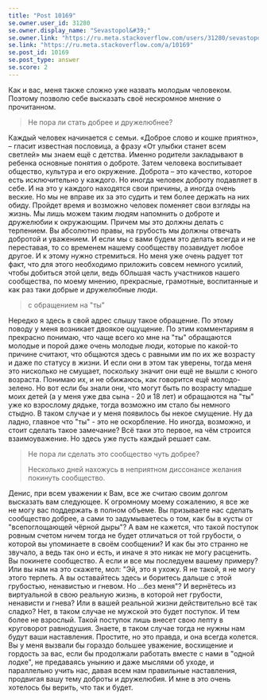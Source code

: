 ```yaml
---
title: "Post 10169"
se.owner.user_id: 31280
se.owner.display_name: "Sevastopol&#39;"
se.owner.link: "https://ru.meta.stackoverflow.com/users/31280/sevastopol"
se.link: "https://ru.meta.stackoverflow.com/a/10169"
se.post_id: 10169
se.post_type: answer
se.score: 2
---
```

<p>Как и вас, меня также сложно уже назвать молодым человеком. Поэтому позволю себе высказать своё нескромное мнение о прочитанном.</p>

<blockquote>
  <p>Не пора ли стать добрее и дружелюбнее?</p>
</blockquote>

<p>Каждый человек начинается с семьи. «Доброе слово и кошке приятно», – гласит известная пословица, а фразу «От улыбки станет всем светлей» мы знаем ещё с детства. Именно родители закладывают в ребенка основные понятия о доброте. Затем человека воспитывает общество, культура и его окружение. Доброта – это качество, которое есть исключительно у каждого. Но иногда человек доброту подавляет в себе. И на это у каждого находятся свои причины, а иногда очень веские. Но мы не вправе их за это судить и тем более держать на них обиду. Пройдет время и возможно человек поменяет свои взгляды на жизнь. Мы лишь можем таким людям напомнить о доброте и дружелюбии к окружающим. Причем мы это должны делать с терпением. Вы абсолютно правы, на грубость мы должны отвечать добротой и уважением. И если мы с вами будем это делать всегда и не переставая, то со временем нашему сообществу позавидует любое другое. И к этому нужно стремиться. Но меня уже очень радует тот факт, что для этого необходимо приложить совсем немного усилий, чтобы добиться этой цели, ведь бОльшая часть участников нашего сообщества, по моему мнению, прекрасные, грамотные, воспитанные и как раз таки добрые и дружелюбные люди.</p>

<blockquote>
  <p>с обращением на "ты"</p>
</blockquote>

<p>Нередко я здесь в свой адрес слышу такое обращение. По этому поводу у меня возникает двоякое ощущение. По этим комментариям я прекрасно понимаю, что чаще всего ко мне на "ты" обращаются молодые и порой даже очень молодые люди, которые по какой-то причине считают, что общаются здесь с равными им по их же возрасту и даже по статусу в жизни. И если они в этом так уверены, тогда меня это нисколько не смущает, поскольку значит они ещё не вышли с юного возраста. Понимаю их, и не обижаюсь, как говорится ещё молодо-зелено. Но вот если бы знали они, что могут быть по возрасту младше моих детей (а у меня уже два сына - 20 и 18 лет) и обращаются на "ты" уже ко взрослому дядьке, тогда возможно им стало бы немного стыдно. В таком случае и у меня появилось бы некое смущение. Ну да ладно, главное что "ты" - это не оскорбление. Но иногда, возможно, и стоит сделать такое замечание? Всё таки это первое, на чём строится взаимоуважение. Но здесь уже пусть каждый решает сам.</p>

<blockquote>
  <p>Не пора ли сделать это сообщество чуть добрее?</p>
  
  <p>Несколько дней нахожусь в неприятном диссонансе желания покинуть
  сообщество.</p>
</blockquote>

<p>Денис, при всем уважении к Вам, все же считаю своим долгом высказать вам следующее. К огромному моему сожалению, я все же не могу вас поддержать в полном объеме. Вы призываете нас сделать сообщество добрее, а сами то задумываетесь о том, как бы в кусты от "всепоглощающей чёрной дыры"? А вам не кажется, что такой поступок ровным счетом ничем тогда не будет отличаться от той грубости, о которой вы упоминаете в своём сообщении? И как бы это странно не звучало, а ведь так оно и есть, и иначе я это никак не могу расценить. Вы покинете сообщество. А если и все мы последуем вашему примеру? Или вы нам на это скажете, мол: "Эй, это я ухожу. Я не такой, я не могу этого терпеть. А вы оставайтесь здесь и боритесь дальше с этой грубостью, ненавистью и гневом. Но ...без меня"? И вернётесь из виртуальной в свою реальную жизнь, в которой нет грубости, ненависти и гнева? Или в вашей реальной жизни действительно всё так сладко? Нет, в таком случае не мужской это будет поступок. И тем более не взрослый. Такой поступок лишь внесет свою лепту в круговорот равнодушия. Знаете, в таком случае тогда не нужны нам будут ваши наставления. Простите, но это правда, и она всегда колется. Вы у меня вызвали бы гораздо большее уважение, восхищение и гордость за вас, если бы продолжали работать вместе с нами в "одной лодке", не предаваясь унынию и даже мыслями об уходе, и параллельно учить нас, давая всем нам правильные наставления, продвигая вашу тему доброты и дружелюбия. И мне в это очень хотелось бы верить, что так и будет.</p>
